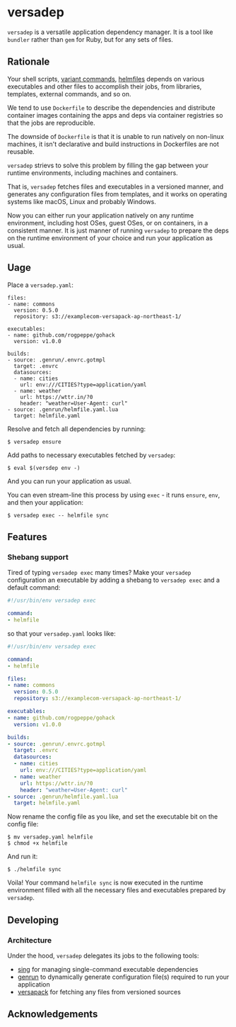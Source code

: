 # versadep

`versadep` is a versatile application dependency manager. It is a tool like `bundler` rather than `gem` for Ruby, but for any sets of files.

## Rationale

Your shell scripts, [variant commands](https://github.com/mumoshu/variant), [helmfiles](https://github.com/roboll/helmfile) depends on various executables and other files to accomplish their jobs, from libraries, templates, external commands, and so on.

We tend to use `Dockerfile` to describe the dependencies and distribute container images containing the apps and deps via container registries so that the jobs are reproducible.

The downside of `Dockerfile` is that it is unable to run natively on non-linux machines, it isn't declarative and build instructions in Dockerfiles are not reusable.

`versadep` strievs to solve this problem by filling the gap between your runtime environments, including machines and containers.

That is, `versadep` fetches files and executables in a versioned manner, and generates any configuration files from templates, and it works on operating systems like macOS, Linux and probably Windows.

Now you can either run your application natively on any runtime environment, including host OSes, guest OSes, or on containers, in a consistent manner. It is just manner of running `versadep` to prepare the deps on the runtime environment of your choice and run your application as usual.

## Uage

Place a `versadep.yaml`:

```console
files:
- name: commons
  version: 0.5.0
  repository: s3://examplecom-versapack-ap-northeast-1/

executables:
- name: github.com/rogpeppe/gohack
  version: v1.0.0

builds:
- source: .genrun/.envrc.gotmpl
  target: .envrc
  datasources:
  - name: cities
    url: env:///CITIES?type=application/yaml
  - name: weather
    url: https://wttr.in/?0
    header: "weather=User-Agent: curl"
- source: .genrun/helmfile.yaml.lua
  target: helmfile.yaml
```

Resolve and fetch all dependencies by running:

```console
$ versadep ensure
```

Add paths to necessary executables fetched by `versadep`:

```console
$ eval $(versdep env -)
```

And you can run your application as usual.

You can even stream-line this process by using `exec` - it runs `ensure`, `env`, and then your application:

```console
$ versadep exec -- helmfile sync
```

## Features

### Shebang support

Tired of typing `versadep exec` many times? Make your `versadep` configuration an executable by adding a shebang to `versadep exec` and a default command:

```yaml
#!/usr/bin/env versadep exec

command:
- helmfile
```

so that your `versadep.yaml` looks like:

```yaml
#!/usr/bin/env versadep exec

command:
- helmfile

files:
- name: commons
  version: 0.5.0
  repository: s3://examplecom-versapack-ap-northeast-1/

executables:
- name: github.com/rogpeppe/gohack
  version: v1.0.0

builds:
- source: .genrun/.envrc.gotmpl
  target: .envrc
  datasources:
  - name: cities
    url: env:///CITIES?type=application/yaml
  - name: weather
    url: https://wttr.in/?0
    header: "weather=User-Agent: curl"
- source: .genrun/helmfile.yaml.lua
  target: helmfile.yaml
```

Now rename the config file as you like, and set the executable bit on the config file:

```console
$ mv versadep.yaml helmfile
$ chmod +x helmfile
```

And run it:

```console
$ ./helmfile sync
```

Voila! Your command `helmfile sync` is now executed in the runtime environment filled with all the necessary files and executables prepared by `versadep`.

## Developing

### Architecture

Under the hood, `versadep` delegates its jobs to the following tools:

- [sing](https://github.com/mumoshu/sing) for managing single-command executable dependencies
- [genrun](https://github.com/mumoshu/genrun) to dynamically generate configuration file(s) required to run your application
- [versapack](https://github.com/mumoshu/versapack) for fetching any files from versioned sources

## Acknowledgements

